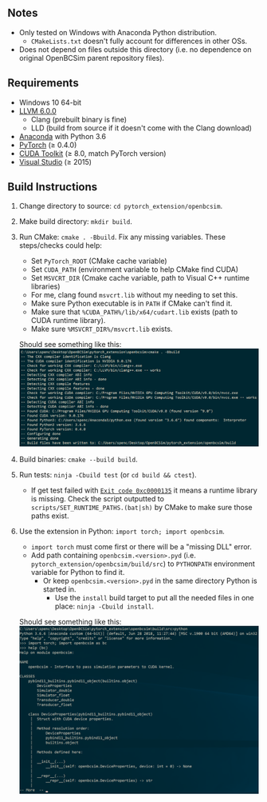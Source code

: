 ## Notes
- Only tested on Windows with Anaconda Python distribution.
  - `CMakeLists.txt` doesn't fully account for differences in other OSs.
- Does not depend on files outside this directory (i.e. no dependence on original OpenBCSim parent repository files).

## Requirements
- Windows 10 64-bit
- [LLVM 6.0.0](http://releases.llvm.org/download.html)
  - Clang (prebuilt binary is fine)
  - LLD (build from source if it doesn't come with the Clang download)
- [Anaconda](https://www.anaconda.com/download/) with Python 3.6
- [PyTorch](https://pytorch.org/) (≥ 0.4.0)
- [CUDA Toolkit](https://developer.nvidia.com/cuda-downloads) (≥ 8.0, match PyTorch version)
- [Visual Studio](https://visualstudio.microsoft.com/downloads/) (≥ 2015)

## Build Instructions
1. Change directory to source: `cd pytorch_extension/openbcsim`.
2. Make build directory: `mkdir build`.
3. Run CMake: `cmake . -Bbuild`. Fix any missing variables. These steps/checks could help:
   - Set `PyTorch_ROOT` (CMake cache variable)
   - Set `CUDA_PATH` (environment variable to help CMake find CUDA)
   - Set `MSVCRT_DIR` (Cmake cache variable, path to Visual C++ runtime libraries)
    - For me, clang found `msvcrt.lib` without my needing to set this.
   - Make sure Python executable is in `PATH` if CMake can't find it.
   - Make sure that `%CUDA_PATH%/lib/x64/cudart.lib` exists (path to CUDA runtime library).
   - Make sure `%MSVCRT_DIR%/msvcrt.lib` exists.

   Should see something like this:
   ![cmake.png](misc/cmake.png)
4. Build binaries: `cmake --build build`.
5. Run tests: `ninja -Cbuild test` (or `cd build && ctest`).
   - If get test failed with [`Exit code 0xc0000135`](https://msdn.microsoft.com/en-us/library/cc704588.aspx) it means a runtime library is missing.
   Check the script outputted to `scripts/SET_RUNTIME_PATHS.(bat|sh)` by CMake to make sure those paths exist.
6. Use the extension in Python: `import torch; import openbcsim`.
   - `import torch` must come first or there will be a "missing DLL" error.
   - Add path containing `openbcsim.<version>.pyd` (i.e. `pytorch_extension/openbcsim/build/src`) to `PYTHONPATH` environment variable for Python to find it.
     - Or keep `openbcsim.<version>.pyd` in the same directory Python is started in.
       - Use the `install` build target to put all the needed files in one place:
       `ninja -Cbuild install`.

   Should see something like this:
   ![openbcsim.png](misc/openbcsim.png)